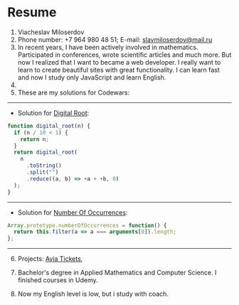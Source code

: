 # Resume

1. Viacheslav Miloserdov
2. Phone number: +7 964 980 48 51; E-mail: slavmiloserdov@mail.ru
3. In recent years, I have been actively involved in mathematics. Participated in conferences, wrote scientific articles and much more. But now I realized that I want to became a web developer. I really want to learn to create beautiful sites with great functionality. I can learn fast and now I study only JavaScript and learn English.
4.
5. These are my solutions for Codewars:

---

- Solution for [Digital Root][2]:

```js
function digital_root(n) {
  if (n / 10 < 1) {
    return n;
  }
  return digital_root(
    n
      .toString()
      .split("")
      .reduce((a, b) => +a + +b, 0)
  );
}
```

---

- Solution for [Number Of Occurrences][3]:

```js
Array.prototype.numberOfOccurrences = function() {
  return this.filter(a => a === arguments[0]).length;
};
```

---

6. Projects: [Avia Tickets][1],

7. Bachelor's degree in Applied Mathematics and Computer Science. I finished courses in Udemy.
8. Now my English level is low, but i study with coach.

[1]: https://github.com/SlavaMiloserdov/Avia-Tickets
[2]: https://www.codewars.com/kata/541c8630095125aba6000c00
[3]: https://www.codewars.com/kata/52829c5fe08baf7edc00122b
